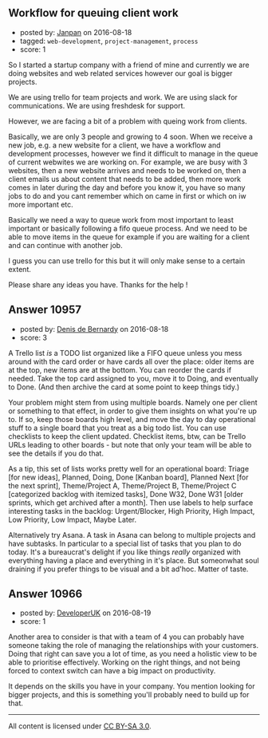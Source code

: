 ## Workflow for queuing client work

- posted by: [Janpan](https://stackexchange.com/users/1647720/janpan) on 2016-08-18
- tagged: `web-development`, `project-management`, `process`
- score: 1

So I started a startup company with a friend of mine and currently we are doing websites and web related services however our goal is bigger projects. 

We are using trello for team projects and work.
We are using slack for communications.
We are using freshdesk for support.

However, we are facing a bit of a problem with queing work from clients.

Basically, we are only 3 people and growing to 4 soon. When we receive a new job, e.g. a new website for a client, we have a workflow and development processes, however we find it difficult to manage in the queue of current webwites we are working on. For example, we are busy with 3 websites, then a new website arrives and needs to be worked on, then a client emails us about content that needs to be added, then more work comes in later during the day and before you know it, you have so many jobs to do and you cant remember which on came in first or which on iw more important etc.


Basically we need a way to queue work from most important to least important or basically following a fifo queue process. And we need to be able to move items in the queue for example if you are waiting for a client and can continue with another job. 

I guess you can use trello for this but it will only make sense to a certain extent.

Please share any ideas you have. Thanks for the help !


## Answer 10957

- posted by: [Denis de Bernardy](https://stackexchange.com/users/182468/denis-de-bernardy) on 2016-08-18
- score: 3

A Trello list _is_ a TODO list organized like a FIFO queue unless you mess around with the card order or have cards all over the place: older items are at the top, new items are at the bottom. You can reorder the cards if needed. Take the top card assigned to you, move it to Doing, and eventually to Done. (And then archive the card at some point to keep things tidy.)

Your problem might stem from using multiple boards. Namely one per client or something to that effect, in order to give them insights on what you're up to. If so, keep those boards high level, and move the day to day operational stuff to a single board that you treat as a big todo list. You can use checklists to keep the client updated. Checklist items, btw, can be Trello URLs leading to other boards - but note that only your team will be able to see the details if you do that.

As a tip, this set of lists works pretty well for an operational board: Triage [for new ideas], Planned, Doing, Done [Kanban board], Planned Next [for the next sprint], Theme/Project A, Theme/Project B, Theme/Project C [categorized backlog with itemized tasks], Done W32, Done W31 [older sprints, which get archived after a month]. Then use labels to help surface interesting tasks in the backlog: Urgent/Blocker, High Priority, High Impact, Low Priority, Low Impact, Maybe Later.

Alternatively try Asana. A task in Asana can belong to multiple projects and have subtasks. In particular to a special list of tasks that you plan to do today. It's a bureaucrat's delight if you like things _really_ organized with everything having a place and everything in it's place. But someonwhat soul draining if you prefer things to be visual and a bit ad'hoc. Matter of taste.


## Answer 10966

- posted by: [DeveloperUK](https://stackexchange.com/users/7015503/developeruk) on 2016-08-19
- score: 1

Another area to consider is that with a team of 4 you can probably have someone taking the role of managing the relationships with your customers.  Doing that right can save you a lot of time, as you need a holistic view to be able to prioritise effectively.  Working on the right things, and not being forced to context switch can have a big impact on productivity.

It depends on the skills you have in your company.  You mention looking for bigger projects, and this is something you'll probably need to build up for that.



---

All content is licensed under [CC BY-SA 3.0](https://creativecommons.org/licenses/by-sa/3.0/).
